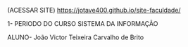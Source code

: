 (ACESSAR SITE) https://jotave400.github.io/site-faculdade/


1- PERIODO DO CURSO SISTEMA DA INFORMAÇÃO

ALUNO- João Victor Teixeira Carvalho de Brito

